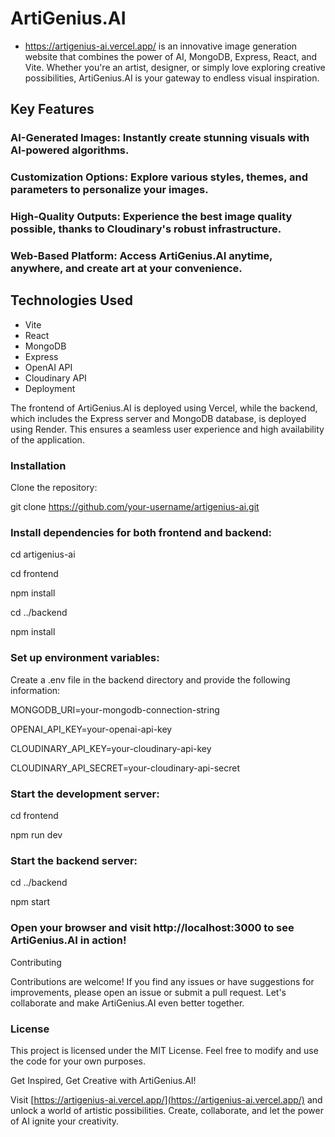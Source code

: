# ArtiGenius.AI 
* https://artigenius-ai.vercel.app/
is an innovative image generation website that combines the power of AI, MongoDB, Express, React, and Vite. Whether you're an artist, designer, or simply love exploring creative possibilities, ArtiGenius.AI is your gateway to endless visual inspiration.

## Key Features
### AI-Generated Images: Instantly create stunning visuals with AI-powered algorithms.
### Customization Options: Explore various styles, themes, and parameters to personalize your images.
### High-Quality Outputs: Experience the best image quality possible, thanks to Cloudinary's robust infrastructure.
### Web-Based Platform: Access ArtiGenius.AI anytime, anywhere, and create art at your convenience.

## Technologies Used
* Vite
* React
* MongoDB
* Express
* OpenAI API
* Cloudinary API
* Deployment
  
The frontend of ArtiGenius.AI is deployed using Vercel, while the backend, which includes the Express server and MongoDB database, is deployed using Render. This ensures a seamless user experience and high availability of the application.

### Installation
Clone the repository:

git clone https://github.com/your-username/artigenius-ai.git

### Install dependencies for both frontend and backend:

cd artigenius-ai

cd frontend

npm install

cd ../backend

npm install


### Set up environment variables:

Create a .env file in the backend directory and provide the following information:

MONGODB_URI=your-mongodb-connection-string

OPENAI_API_KEY=your-openai-api-key

CLOUDINARY_API_KEY=your-cloudinary-api-key

CLOUDINARY_API_SECRET=your-cloudinary-api-secret


### Start the development server:

cd frontend

npm run dev

### Start the backend server:

cd ../backend

npm start

### Open your browser and visit http://localhost:3000 to see ArtiGenius.AI in action!

Contributing

Contributions are welcome! If you find any issues or have suggestions for improvements, please open an issue or submit a pull request. Let's collaborate and make ArtiGenius.AI even better together.


### License

This project is licensed under the MIT License. Feel free to modify and use the code for your own purposes.

Get Inspired, Get Creative with ArtiGenius.AI!

Visit [https://artigenius-ai.vercel.app/](https://artigenius-ai.vercel.app/) and unlock a world of artistic possibilities. Create, collaborate, and let the power of AI ignite your creativity.
